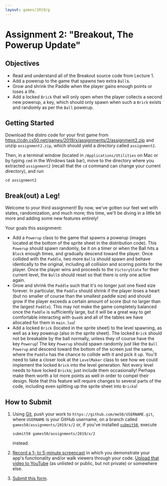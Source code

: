 ```yaml
---
layout: games/2019/g
---
```


# Assignment 2: "Breakout, The Powerup Update"

## Objectives

* Read and understand all of the Breakout source code from Lecture 1.
* Add a powerup to the game that spawns two extra `Ball`s.
* Grow and shrink the Paddle when the player gains enough points or loses a life.
* Add a locked `Brick` that will only open when the player collects a second new powerup, a key, which should only spawn when such a `Brick` exists and randomly as per the `Ball` powerup.

## Getting Started

Download the distro code for your first game from <https://cdn.cs50.net/games/2019/x/assignments/2/assignment2.zip> and unzip `assignment2.zip`, which should yield a directory called `assignment2`.

Then, in a terminal window (located in `/Applications/Utilities` on Mac or by typing
`cmd` in the Windows task bar), move to the directory where you extracted `assignment2`
(recall that the `cd` command can change your current directory), and run

```
cd assignment2
```

## Break(out) a Leg!

Welcome to your third assignment! By now, we've gotten our feet wet with states, randomization, and much more; this time, we'll be diving in a little bit more and adding some new features entirely!

Your goals this assignment:

* Add a `Powerup` class to the game that spawns a powerup (images located at the bottom of the sprite sheet in the distribution code). This `Powerup` should spawn randomly, be it on a timer or when the Ball hits a `Block` enough times, and gradually descend toward the player. Once collided with the `Paddle`, two more `Ball`s should spawn and behave identically to the original, including all collision and scoring points for the player. Once the player wins and proceeds to the `VictoryState` for their current level, the `Ball`s should reset so that there is only one active again.
* Grow and shrink the `Paddle` such that it's no longer just one fixed size forever. In particular, the `Paddle` should shrink if the player loses a heart (but no smaller of course than the smallest paddle size) and should grow if the player exceeds a certain amount of score (but no larger than the largest `Paddle`). This may not make the game completely balanced once the `Paddle` is sufficiently large, but it will be a great way to get comfortable interacting with `Quad`s and all of the tables we have allocated for them in `main.lua`!
* Add a locked `Brick` (located in the sprite sheet) to the level spawning, as well as a key powerup (also in the sprite sheet). The locked `Brick` should not be breakable by the ball normally, unless they of course have the key `Powerup`! The key `Powerup` should spawn randomly just like the `Ball` `Powerup` and descend toward the bottom of the screen just the same, where the `Paddle` has the chance to collide with it and pick it up. You'll need to take a closer look at the `LevelMaker` class to see how we could implement the locked `Brick` into the level generation. Not every level needs to have locked `Brick`s; just include them occasionally! Perhaps make them worth a lot more points as well in order to compel their design. Note that this feature will require changes to several parts of the code, including even splitting up the sprite sheet into `Brick`s!

## How to Submit

1. Using [Git](https://git-scm.com/downloads), push your work to `https://github.com/me50/USERNAME.git`, where `USERNAME` is your GitHub username, on a branch called `games50/assignments/2019/x/2` or, if you've installed [`submit50`](https://cs50.readthedocs.io/submit50/), execute

   ```
   submit50 games50/assignments/2019/x/2
   ```

   instead.
1. [Record a 1- to 5-minute screencast](https://www.howtogeek.com/205742/how-to-record-your-windows-mac-linux-android-or-ios-screen/) in which you demonstrate your app's functionality and/or walk viewers through your code. [Upload that video to YouTube](https://www.youtube.com/upload) (as unlisted or public, but not private) or somewhere else.
1. [Submit this form](https://forms.cs50.io/3f2958dd-e506-4232-970c-c51c62b94ae1).
